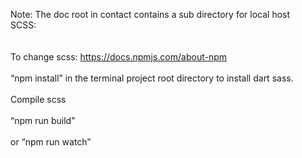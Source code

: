 Note: The doc root in contact contains a sub directory for local host 
<br>
SCSS:
<br>
<br>
<br>
To change scss: https://docs.npmjs.com/about-npm 
<br>
<br>
“npm install” in the terminal project root directory to install dart sass.
<br>
<br>
Compile scss
<br>
<br>
“npm run build”
<br>
<br>
or “npm run watch”
